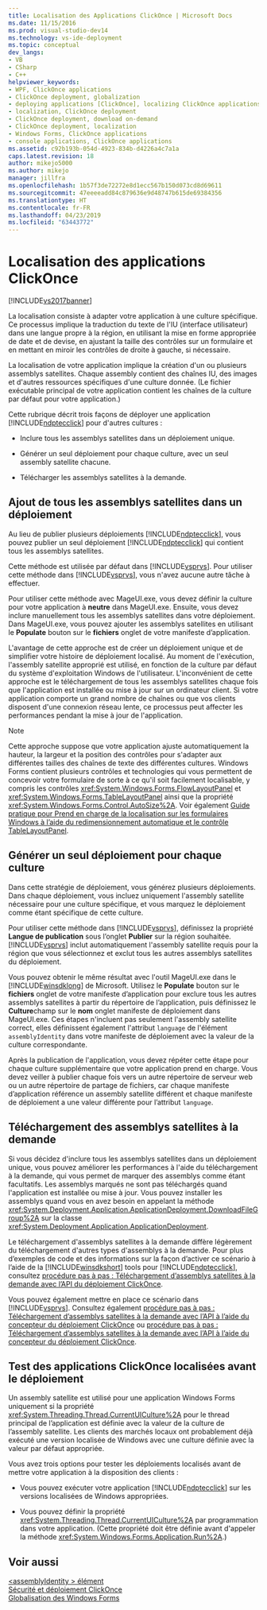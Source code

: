 ```yaml
---
title: Localisation des Applications ClickOnce | Microsoft Docs
ms.date: 11/15/2016
ms.prod: visual-studio-dev14
ms.technology: vs-ide-deployment
ms.topic: conceptual
dev_langs:
- VB
- CSharp
- C++
helpviewer_keywords:
- WPF, ClickOnce applications
- ClickOnce deployment, globalization
- deploying applications [ClickOnce], localizing ClickOnce applications
- localization, ClickOnce deployment
- ClickOnce deployment, download on-demand
- ClickOnce deployment, localization
- Windows Forms, ClickOnce applications
- console applications, ClickOnce applications
ms.assetid: c92b193b-054d-4923-834b-d4226a4c7a1a
caps.latest.revision: 18
author: mikejo5000
ms.author: mikejo
manager: jillfra
ms.openlocfilehash: 1b57f3de72272e8d1ecc567b150d073cd8d69611
ms.sourcegitcommit: 47eeeeadd84c879636e9d48747b615de69384356
ms.translationtype: HT
ms.contentlocale: fr-FR
ms.lasthandoff: 04/23/2019
ms.locfileid: "63443772"
---
```

# <a name="localizing-clickonce-applications"></a>Localisation des applications ClickOnce
[!INCLUDE[vs2017banner](../includes/vs2017banner.md)]

La localisation consiste à adapter votre application à une culture spécifique. Ce processus implique la traduction du texte de l'IU (interface utilisateur) dans une langue propre à la région, en utilisant la mise en forme appropriée de date et de devise, en ajustant la taille des contrôles sur un formulaire et en mettant en miroir les contrôles de droite à gauche, si nécessaire.  
  
 La localisation de votre application implique la création d'un ou plusieurs assemblys satellites. Chaque assembly contient des chaînes IU, des images et d'autres ressources spécifiques d'une culture donnée. (Le fichier exécutable principal de votre application contient les chaînes de la culture par défaut pour votre application.)  
  
 Cette rubrique décrit trois façons de déployer une application [!INCLUDE[ndptecclick](../includes/ndptecclick-md.md)] pour d'autres cultures :  
  
- Inclure tous les assemblys satellites dans un déploiement unique.  
  
- Générer un seul déploiement pour chaque culture, avec un seul assembly satellite chacune.  
  
- Télécharger les assemblys satellites à la demande.  
  
## <a name="including-all-satellite-assemblies-in-a-deployment"></a>Ajout de tous les assemblys satellites dans un déploiement  
 Au lieu de publier plusieurs déploiements [!INCLUDE[ndptecclick](../includes/ndptecclick-md.md)], vous pouvez publier un seul déploiement [!INCLUDE[ndptecclick](../includes/ndptecclick-md.md)] qui contient tous les assemblys satellites.  
  
 Cette méthode est utilisée par défaut dans [!INCLUDE[vsprvs](../includes/vsprvs-md.md)]. Pour utiliser cette méthode dans [!INCLUDE[vsprvs](../includes/vsprvs-md.md)], vous n'avez aucune autre tâche à effectuer.  
  
 Pour utiliser cette méthode avec MageUI.exe, vous devez définir la culture pour votre application à **neutre** dans MageUI.exe. Ensuite, vous devez inclure manuellement tous les assemblys satellites dans votre déploiement. Dans MageUI.exe, vous pouvez ajouter les assemblys satellites en utilisant le **Populate** bouton sur le **fichiers** onglet de votre manifeste d’application.  
  
 L'avantage de cette approche est de créer un déploiement unique et de simplifier votre histoire de déploiement localisé. Au moment de l'exécution, l'assembly satellite approprié est utilisé, en fonction de la culture par défaut du système d'exploitation Windows de l'utilisateur. L'inconvénient de cette approche est le téléchargement de tous les assemblys satellites chaque fois que l'application est installée ou mise à jour sur un ordinateur client. Si votre application comporte un grand nombre de chaînes ou que vos clients disposent d'une connexion réseau lente, ce processus peut affecter les performances pendant la mise à jour de l'application.  
  
> [!NOTE]
> Cette approche suppose que votre application ajuste automatiquement la hauteur, la largeur et la position des contrôles pour s'adapter aux différentes tailles des chaînes de texte des différentes cultures. Windows Forms contient plusieurs contrôles et technologies qui vous permettent de concevoir votre formulaire de sorte à ce qu'il soit facilement localisable, y compris les contrôles <xref:System.Windows.Forms.FlowLayoutPanel> et <xref:System.Windows.Forms.TableLayoutPanel> ainsi que la propriété <xref:System.Windows.Forms.Control.AutoSize%2A>.  Voir également [Guide pratique pour Prend en charge de la localisation sur les formulaires Windows à l’aide du redimensionnement automatique et le contrôle TableLayoutPanel](http://msdn.microsoft.com/library/1zkt8b33\(v=vs.110\)).  
  
## <a name="generate-one-deployment-for-each-culture"></a>Générer un seul déploiement pour chaque culture  
 Dans cette stratégie de déploiement, vous générez plusieurs déploiements. Dans chaque déploiement, vous incluez uniquement l'assembly satellite nécessaire pour une culture spécifique, et vous marquez le déploiement comme étant spécifique de cette culture.  
  
 Pour utiliser cette méthode dans [!INCLUDE[vsprvs](../includes/vsprvs-md.md)], définissez la propriété **Langue de publication** sous l’onglet **Publier** sur la région souhaitée. [!INCLUDE[vsprvs](../includes/vsprvs-md.md)] inclut automatiquement l'assembly satellite requis pour la région que vous sélectionnez et exclut tous les autres assemblys satellites du déploiement.  
  
 Vous pouvez obtenir le même résultat avec l'outil MageUI.exe dans le [!INCLUDE[winsdklong](../includes/winsdklong-md.md)] de Microsoft. Utilisez le **Populate** bouton sur le **fichiers** onglet de votre manifeste d’application pour exclure tous les autres assemblys satellites à partir du répertoire de l’application, puis définissez le **Culture**champ sur le **nom** onglet manifeste de déploiement dans MageUI.exe. Ces étapes n'incluent pas seulement l'assembly satellite correct, elles définissent également l'attribut `language` de l'élément `assemblyIdentity` dans votre manifeste de déploiement avec la valeur de la culture correspondante.  
  
 Après la publication de l'application, vous devez répéter cette étape pour chaque culture supplémentaire que votre application prend en charge. Vous devez veiller à publier chaque fois vers un autre répertoire de serveur web ou un autre répertoire de partage de fichiers, car chaque manifeste d’application référence un assembly satellite différent et chaque manifeste de déploiement a une valeur différente pour l’attribut `language`.  
  
## <a name="downloading-satellite-assemblies-on-demand"></a>Téléchargement des assemblys satellites à la demande  
 Si vous décidez d'inclure tous les assemblys satellites dans un déploiement unique, vous pouvez améliorer les performances à l'aide du téléchargement à la demande, qui vous permet de marquer des assemblys comme étant facultatifs. Les assemblys marqués ne sont pas téléchargés quand l'application est installée ou mise à jour. Vous pouvez installer les assemblys quand vous en avez besoin en appelant la méthode <xref:System.Deployment.Application.ApplicationDeployment.DownloadFileGroup%2A> sur la classe <xref:System.Deployment.Application.ApplicationDeployment>.  
  
 Le téléchargement d'assemblys satellites à la demande diffère légèrement du téléchargement d'autres types d'assemblys à la demande. Pour plus d’exemples de code et des informations sur la façon d’activer ce scénario à l’aide de la [!INCLUDE[winsdkshort](../includes/winsdkshort-md.md)] tools pour [!INCLUDE[ndptecclick](../includes/ndptecclick-md.md)], consultez [procédure pas à pas : Téléchargement d’assemblys satellites à la demande avec l’API du déploiement ClickOnce](../deployment/walkthrough-downloading-satellite-assemblies-on-demand-with-the-clickonce-deployment-api.md).  
  
 Vous pouvez également mettre en place ce scénario dans [!INCLUDE[vsprvs](../includes/vsprvs-md.md)].  Consultez également [procédure pas à pas : Téléchargement d’assemblys satellites à la demande avec l’API à l’aide du concepteur du déploiement ClickOnce](http://msdn.microsoft.com/library/ms366788\(v=vs.110\)) ou [procédure pas à pas : Téléchargement d’assemblys satellites à la demande avec l’API à l’aide du concepteur du déploiement ClickOnce](http://msdn.microsoft.com/library/ms366788\(v=vs.120\)).  
  
## <a name="testing-localized-clickonce-applications-before-deployment"></a>Test des applications ClickOnce localisées avant le déploiement  
 Un assembly satellite est utilisé pour une application Windows Forms uniquement si la propriété <xref:System.Threading.Thread.CurrentUICulture%2A> pour le thread principal de l’application est définie avec la valeur de la culture de l’assembly satellite. Les clients des marchés locaux ont probablement déjà exécuté une version localisée de Windows avec une culture définie avec la valeur par défaut appropriée.  
  
 Vous avez trois options pour tester les déploiements localisés avant de mettre votre application à la disposition des clients :  
  
- Vous pouvez exécuter votre application [!INCLUDE[ndptecclick](../includes/ndptecclick-md.md)] sur les versions localisées de Windows appropriées.  
  
- Vous pouvez définir la propriété <xref:System.Threading.Thread.CurrentUICulture%2A> par programmation dans votre application. (Cette propriété doit être définie avant d'appeler la méthode <xref:System.Windows.Forms.Application.Run%2A>.)  
  
## <a name="see-also"></a>Voir aussi  
 [\<assemblyIdentity > élément](../deployment/assemblyidentity-element-clickonce-deployment.md)   
 [Sécurité et déploiement ClickOnce](../deployment/clickonce-security-and-deployment.md)   
 [Globalisation des Windows Forms](http://msdn.microsoft.com/library/72f6cd92-83be-45ec-aa37-9cb8e3ebc3c5)
